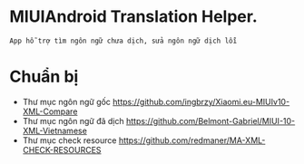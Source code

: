 # MIUIAndroid Translation Helper.
	App hỗ trợ tìm ngôn ngữ chưa dịch, sửa ngôn ngữ dịch lỗi
# Chuẩn bị
- Thư mục ngôn ngữ gốc https://github.com/ingbrzy/Xiaomi.eu-MIUIv10-XML-Compare
- Thư mục ngôn ngữ đã dịch https://github.com/Belmont-Gabriel/MIUI-10-XML-Vietnamese
- Thư mục check resource https://github.com/redmaner/MA-XML-CHECK-RESOURCES
